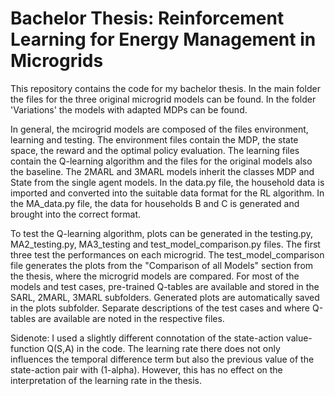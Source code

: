 # Bachelor Thesis: Reinforcement Learning for Energy Management in Microgrids

This repository contains the code for my bachelor thesis. In the main folder the files for the three original microgrid models can be found. In the folder 'Variations' the models with adapted MDPs can be found. 

In general, the mcirogrid models are composed of the files environment, learning and testing. The environment files contain the MDP, the state space, the reward and the optimal policy evaluation. The learning files contain the Q-learning algorithm and the files for the original models also the baseline. The 2MARL and 3MARL models inherit the classes MDP and State from the single agent models. In the data.py file, the household data is imported and converted into the suitable data format for the RL algorithm. In the MA_data.py file, the data for households B and C is generated and brought into the correct format. 

To test the Q-learning algorithm, plots can be generated in the testing.py, MA2_testing.py, MA3_testing and test_model_comparison.py files. The first three test the performances on each microgrid. The test_model_comparison file generates the plots from the "Comparison of all Models" section from the thesis, where the microgrid models are compared. 
For most of the models and test cases, pre-trained Q-tables are available and stored in the SARL, 2MARL, 3MARL subfolders. Generated plots are automatically saved in the plots subfolder. Separate descriptions of the test cases and where Q-tables are available are noted in the respective files.

Sidenote: I used a slightly different connotation of the state-action value-function Q(S,A) in the code. The learning rate there does not only influences the temporal difference term but also the previous value of the state-action pair with (1-alpha). However, this has no effect on the interpretation of the learning rate in the thesis. 
